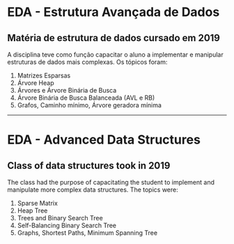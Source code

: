 # EDA - Estrutura Avançada de Dados
## Matéria de estrutura de dados cursado em 2019

A disciplina teve como função capacitar o aluno a implementar e manipular estruturas de dados mais complexas. Os tópicos foram:

1. Matrizes Esparsas
2. Árvore Heap
3. Árvores e Árvore Binária de Busca
4. Árvore Binária de Busca Balanceada (AVL e RB)
5. Grafos, Caminho mínimo, Árvore geradora mínima

--------------------------------------------------------------

# EDA - Advanced Data Structures
## Class of data structures took in 2019 

The class had the purpose of capacitating the student to implement and manipulate more complex data structures. The topics were:

1. Sparse Matrix
2. Heap Tree
3. Trees and Binary Search Tree
4. Self-Balancing Binary Search Tree
5. Graphs, Shortest Paths, Minimum Spanning Tree 
